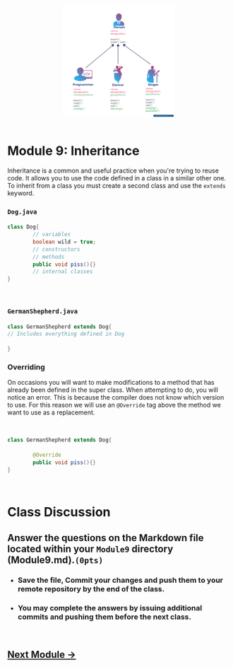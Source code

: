 <div style="text-align:center">
        <img    src="OOP-Concept-Inheritance.png" 
                title="Inheritance" 
                width="50%" 
                height="50%" />
</div>
<br>

# Module 9: Inheritance

Inheritance is a common and useful practice when you're trying to reuse code. It allows you to use the code defined in a class in a similar other one. To inherit from a class you must create a second class and use the `extends` keyword.

### `Dog.java`
```java
class Dog{
        // variables
        boolean wild = true;
        // constructors
        // methods
        public void piss(){}
        // internal classes
}
```

<br>

### `GermanShepherd.java`
```java
class GermanShepherd extends Dog{
// Includes everything defined in Dog

}
```

### Overriding
On occasions you will want to make modifications to a method that has already been defined in the super class. When attempting to do, you will notice an error. This is because the compiler does not know which version to use. For this reason we will use an `@Override` tag above the method we want to use as a replacement.

<br>

```java
class GermanShepherd extends Dog{

        @Override
        public void piss(){} 
}
```



<br>

# Class Discussion
## Answer the questions on the Markdown file located within your `Module9` directory (Module9.md).`(0pts)`



<!-- This is a comment. It is not processed by the code -->
<!-- Welcome! These are your questions. -->
<!-- Answer using full sentences to receive all points. -->
<!-- 


What part of the instructions was incomplete or unclear?

 - Answer:

Type down any class notes below this sentence:




Lackluster responses may result in point deductions.
-->

* ### Save the file, Commit your changes and push them to your remote repository by the end of the class.
* ### You may complete the answers by issuing additional commits and pushing them before the next class.

<br>

## [Next Module ->](/../../tree/main/Modules/Module10/Module10.md)